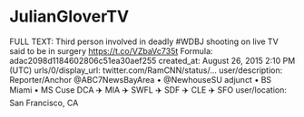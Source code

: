 # JulianGloverTV

FULL TEXT: Third person involved in deadly #WDBJ shooting on live TV said to be in surgery https://t.co/VZbaVc735t
Formula: adac2098d1184602806c51ea30aef255
created_at: August 26, 2015 2:10 PM (UTC)
urls/0/display_url: twitter.com/RamCNN/status/…
user/description: Reporter/Anchor @ABC7NewsBayArea • @NewhouseSU adjunct • BS Miami  • MS Cuse  DCA ✈️ MIA ✈️ SWFL ✈️ SDF ✈️ CLE ✈️ SFO
user/location: San Francisco, CA